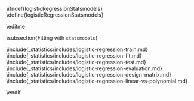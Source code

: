 \ifndef{logisticRegressionStatsmodels}
\define{logisticRegressionStatsmodels}

\editme


\subsection{Fitting with `statsmodels`}

\include{_statistics/includes/logistic-regression-train.md}
\include{_statistics/includes/logistic-regression-fit.md}
\include{_statistics/includes/logistic-regression-test.md}
\include{_statistics/includes/logistic-regression-evaluation.md}
\include{_statistics/includes/logistic-regression-design-matrix.md}
\include{_statistics/includes/logistic-regression-linear-vs-polynomial.md}

\endif
